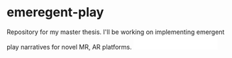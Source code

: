 # emeregent-play 
Repository for my master thesis. I'll be working on implementing emergent play narratives for novel  MR, AR platforms. 
![alt text](eth_logo.png)
